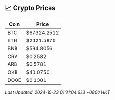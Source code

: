 ## 📈 Crypto Prices

| Coin | Price |
| ---- | ----- |
| BTC | $67324.2512 |
| ETH | $2621.5976 |
| BNB | $594.8056 |
| CRV | $0.2582 |
| ARB | $0.5781 |
| OKB | $40.0750 |
| DOGE | $0.1381 |

_Last Updated: 2024-10-23 01:31:04.623 +0800 HKT_